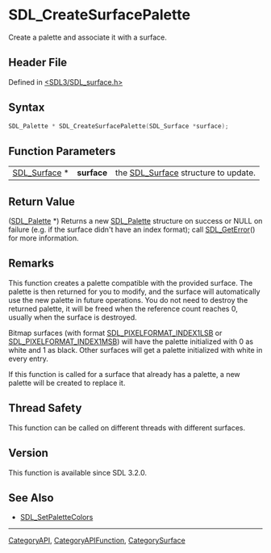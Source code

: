 # SDL_CreateSurfacePalette

Create a palette and associate it with a surface.

## Header File

Defined in [<SDL3/SDL_surface.h>](https://github.com/libsdl-org/SDL/blob/main/include/SDL3/SDL_surface.h)

## Syntax

```c
SDL_Palette * SDL_CreateSurfacePalette(SDL_Surface *surface);
```

## Function Parameters

|                              |             |                                                     |
| ---------------------------- | ----------- | --------------------------------------------------- |
| [SDL_Surface](SDL_Surface) * | **surface** | the [SDL_Surface](SDL_Surface) structure to update. |

## Return Value

([SDL_Palette](SDL_Palette) *) Returns a new [SDL_Palette](SDL_Palette)
structure on success or NULL on failure (e.g. if the surface didn't have an
index format); call [SDL_GetError](SDL_GetError)() for more information.

## Remarks

This function creates a palette compatible with the provided surface. The
palette is then returned for you to modify, and the surface will
automatically use the new palette in future operations. You do not need to
destroy the returned palette, it will be freed when the reference count
reaches 0, usually when the surface is destroyed.

Bitmap surfaces (with format
[SDL_PIXELFORMAT_INDEX1LSB](SDL_PIXELFORMAT_INDEX1LSB) or
[SDL_PIXELFORMAT_INDEX1MSB](SDL_PIXELFORMAT_INDEX1MSB)) will have the
palette initialized with 0 as white and 1 as black. Other surfaces will get
a palette initialized with white in every entry.

If this function is called for a surface that already has a palette, a new
palette will be created to replace it.

## Thread Safety

This function can be called on different threads with different surfaces.

## Version

This function is available since SDL 3.2.0.

## See Also

- [SDL_SetPaletteColors](SDL_SetPaletteColors)

----
[CategoryAPI](CategoryAPI), [CategoryAPIFunction](CategoryAPIFunction), [CategorySurface](CategorySurface)

